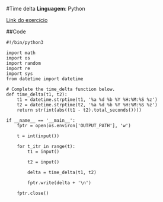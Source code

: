 #Time delta
**Linguagem**: Python

[Link do exercício](hhttps://www.hackerrank.com/challenges/python-time-delta)

##Code

~~~
#!/bin/python3

import math
import os
import random
import re
import sys
from datetime import datetime

# Complete the time_delta function below.
def time_delta(t1, t2):
    t1 = datetime.strptime(t1, '%a %d %b %Y %H:%M:%S %z')
    t2 = datetime.strptime(t2, '%a %d %b %Y %H:%M:%S %z')
    return str(int(abs((t1 - t2).total_seconds())))

if __name__ == '__main__':
    fptr = open(os.environ['OUTPUT_PATH'], 'w')

    t = int(input())

    for t_itr in range(t):
        t1 = input()

        t2 = input()

        delta = time_delta(t1, t2)

        fptr.write(delta + '\n')

    fptr.close()
~~~